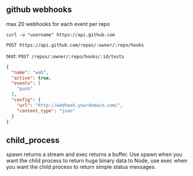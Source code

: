 ## github webhooks

max 20 webhooks for each event per repo

`curl -u "username" https://api.github.com`

`POST https://api.github.com/repos/:owner/:repo/hooks`

test:
`POST /repos/:owner/:repo/hooks/:id/tests`

```json
{
  "name": "web",
  "active": true,
  "events": [
    "push"
  ],
  "config": {
    "url": "http://webhook.yourdomain.com/",
    "content_type": "json"
  }
}

```

## child_process
spawn returns a stream and exec returns a buffer.
Use spawn when you want the child process to return huge binary data to Node, use exec when you want the child process to return simple status messages.
